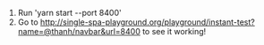 1. Run 'yarn start --port 8400'
2. Go to http://single-spa-playground.org/playground/instant-test?name=@thanh/navbar&url=8400 to see it working!
